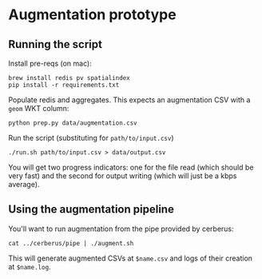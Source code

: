 # Augmentation prototype

## Running the script

Install pre-reqs (on mac):

    brew install redis pv spatialindex
    pip install -r requirements.txt

Populate redis and aggregates.  This expects an augmentation CSV with a `geom`
WKT column:

    python prep.py data/augmentation.csv

Run the script (substituting for `path/to/input.csv`)

    ./run.sh path/to/input.csv > data/output.csv

You will get two progress indicators: one for the file read (which should be
very fast) and the second for output writing (which will just be a kbps
average).

## Using the augmentation pipeline

You'll want to run augmentation from the pipe provided by cerberus:

    cat ../cerberus/pipe | ./augment.sh

This will generate augmented CSVs at `$name.csv` and logs of their creation at
`$name.log`.
